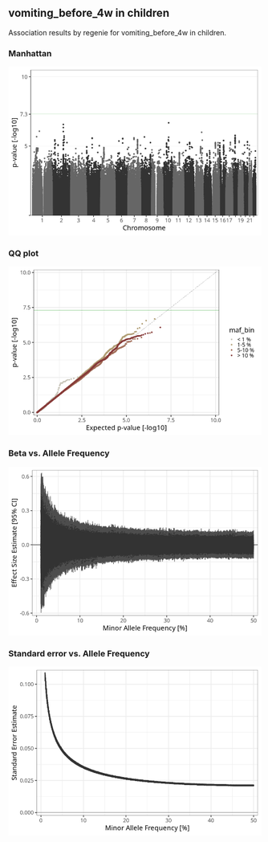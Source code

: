 ## vomiting_before_4w in children
Association results by regenie for vomiting_before_4w in children.
### Manhattan
![](figures/pop_children_pheno_vomiting_before_4w_mh.png)
### QQ plot
![](figures/pop_children_pheno_vomiting_before_4w_qq.png)
### Beta vs. Allele Frequency
![](figures/pop_children_pheno_vomiting_before_4w_beta_af.png)
### Standard error vs. Allele Frequency
![](figures/pop_children_pheno_vomiting_before_4w_se_af.png)

